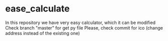 # ease_calculate
In this repository we have very easy calculator, which it can be modified
Check branch "master" for get py file
Please, check commit for ico (change address instead of the existing one)
